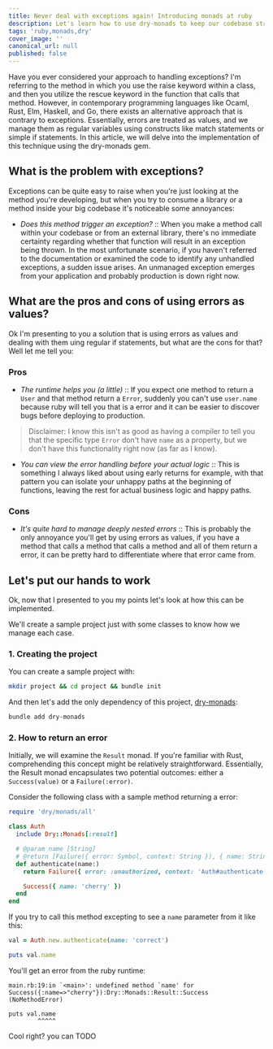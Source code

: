 ```yaml
---
title: Never deal with exceptions again! Introducing monads at ruby
description: Let's learn how to use dry-monads to keep our codebase straightforward and easy to use without exceptions
tags: 'ruby,monads,dry'
cover_image: ''
canonical_url: null
published: false
---
```


Have you ever considered your approach to handling exceptions? I'm referring to
the method in which you use the raise keyword within a class, and then you
utilize the rescue keyword in the function that calls that method. However, in
contemporary programming languages like Ocaml, Rust, Elm, Haskell, and Go, there
exists an alternative approach that is contrary to exceptions. Essentially,
errors are treated as values, and we manage them as regular variables using
constructs like match statements or simple if statements. In this article, we
will delve into the implementation of this technique using the dry-monads gem.

## What is the problem with exceptions?

Exceptions can be quite easy to raise when you're just looking at the method you're developing, but when you try to consume a library or a method inside your big codebase it's noticeable some annoyances:

- *Does this method trigger an exception?* :: When you make a method call within
your codebase or from an external library, there's no immediate certainty
regarding whether that function will result in an exception being thrown. In the
most unfortunate scenario, if you haven't referred to the documentation or
examined the code to identify any unhandled exceptions, a sudden issue arises.
An unmanaged exception emerges from your application and probably production is down right now.

## What are the pros and cons of using errors as values?

Ok I'm presenting to you a solution that is using errors as values and dealing with them uing regular if statements, but what are the cons for that? Well let me tell you:

### Pros

- *The runtime helps you (a little)* :: If you expect one method to return a `User` and that method return a `Error`, suddenly you can't use `user.name` because ruby will tell you that is a error and it can be easier to discover bugs before deploying to production.

> Disclaimer: I know this isn't as good as having a compiler to tell you that the specific type `Error` don't have `name` as a property, but we don't have this functionality right now (as far as I know).

- *You can view the error handling before your actual logic* :: This is
something I always liked about using early returns for example, with that
pattern you can isolate your unhappy paths at the beginning of functions,
leaving the rest for actual business logic and happy paths.

### Cons

- *It's quite hard to manage deeply nested errors* :: This is probably the only
annoyance you'll get by using errors as values, if you have a method that calls
a method that calls a method and all of them return a error, it can be pretty
hard to differentiate where that error came from.

## Let's put our hands to work

Ok, now that I presented to you my points let's look at how this can be implemented.

We'll create a sample project just with some classes to know how we manage each case.

### 1. Creating the project

You can create a sample project with:

```sh
mkdir project && cd project && bundle init
```

And then let's add the only dependency of this project, [dry-monads](https://dry-rb.org/gems/dry-monads/1.3/):

```sh
bundle add dry-monads
```

### 2. How to return an error

Initially, we will examine the `Result` monad. If you're familiar with Rust,
comprehending this concept might be relatively straightforward. Essentially, the
Result monad encapsulates two potential outcomes: either a `Success(value)` or a
`Failure(:error)`.

Consider the following class with a sample method returning a error:

```ruby
require 'dry/monads/all'

class Auth
  include Dry::Monads[:result]

  # @param name [String]
  # @return [Failure({ error: Symbol, context: String }), { name: String }]
  def authenticate(name:)
    return Failure({ error: :unauthorized, context: 'Auth#authenticate' }) unless name == 'correct'

    Success({ name: 'cherry' })
  end
end
```

If you try to call this method excepting to see a `name` parameter from it like this:

```ruby
val = Auth.new.authenticate(name: 'correct')

puts val.name
```

You'll get an error from the ruby runtime:

```
main.rb:19:in `<main>': undefined method `name' for Success({:name=>"cherry"}):Dry::Monads::Result::Success (NoMethodError)

puts val.name
        ^^^^^
```

Cool right? you can
TODO